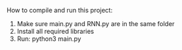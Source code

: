 How to compile and run this project:
1. Make sure main.py and RNN.py are in the same folder
2. Install all required libraries
3. Run: python3 main.py